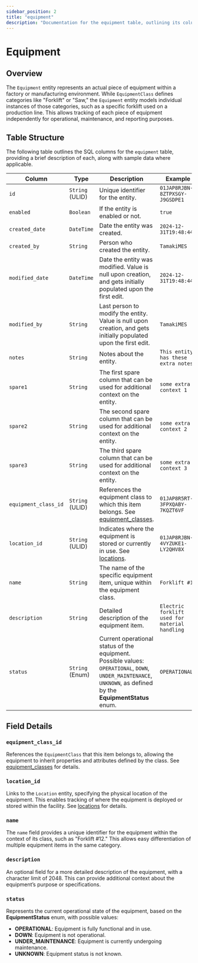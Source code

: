 ```yaml
---
sidebar_position: 2
title: "equipment"
description: "Documentation for the equipment table, outlining its columns and structure."
---
```


# Equipment

## Overview

The `Equipment` entity represents an actual piece of equipment within a factory or manufacturing environment. While
`EquipmentClass` defines categories like "Forklift" or "Saw," the `Equipment` entity models individual instances of
those categories, such as a specific forklift used on a production line. This allows tracking of each piece of equipment
independently for operational, maintenance, and reporting purposes.

## Table Structure

The following table outlines the SQL columns for the `equipment` table, providing a brief description of each, along
with sample data where applicable.

| Column               | Type            | Description                                                                                                                                                      | Example                                        |
|----------------------|-----------------|------------------------------------------------------------------------------------------------------------------------------------------------------------------|------------------------------------------------|
| `id`                 | `String` (ULID) | Unique identifier for the entity.                                                                                                                                | `01JAP8RJBN-8ZTPXSGY-J9GSDPE1`                 |
| `enabled`            | `Boolean`       | If the entity is enabled or not.                                                                                                                                 | `true`                                         |
| `created_date`       | `DateTime`      | Date the entity was created.                                                                                                                                     | `2024-12-31T19:48:44Z`                         |
| `created_by`         | `String`        | Person who created the entity.                                                                                                                                   | `TamakiMES`                                    |
| `modified_date`      | `DateTime`      | Date the entity was modified. Value is null upon creation, and gets initially populated upon the first edit.                                                     | `2024-12-31T19:48:44Z`                         |
| `modified_by`        | `String`        | Last person to modify the entity. Value is null upon creation, and gets initially populated upon the first edit.                                                 | `TamakiMES`                                    |
| `notes`              | `String`        | Notes about the entity.                                                                                                                                          | `This entity has these extra notes`            |
| `spare1`             | `String`        | The first spare column that can be used for additional context on the entity.                                                                                    | `some extra context 1`                         |
| `spare2`             | `String`        | The second spare column that can be used for additional context on the entity.                                                                                   | `some extra context 2`                         |
| `spare3`             | `String`        | The third spare column that can be used for additional context on the entity.                                                                                    | `some extra context 3`                         |
| `equipment_class_id` | `String` (ULID) | References the equipment class to which this item belongs. See [equipment_classes](../equipment-model/equipment-class).                                          | `01JAP8R5RT-3FPXQABY-7KQZT6VF`                 |
| `location_id`        | `String` (ULID) | Indicates where the equipment is stored or currently in use. See [locations](../location-model/location).                                                        | `01JAP8RJBN-4VYZUKE1-LY2QHV8X`                 |
| `name`               | `String`        | The name of the specific equipment item, unique within the equipment class.                                                                                      | `Forklift #12`                                 |
| `description`        | `String`        | Detailed description of the equipment item.                                                                                                                      | `Electric forklift used for material handling` |
| `status`             | `String` (Enum) | Current operational status of the equipment. Possible values: `OPERATIONAL`, `DOWN`, `UNDER_MAINTENANCE`, `UNKNOWN`, as defined by the **EquipmentStatus** enum. | `OPERATIONAL`                                  |

## Field Details

### `equipment_class_id`

References the `EquipmentClass` that this item belongs to, allowing the equipment to inherit properties and attributes
defined by the class.
See [equipment_classes](../equipment-model/equipment-class) for details.

### `location_id`

Links to the `Location` entity, specifying the physical location of the equipment. This enables tracking of where the
equipment is deployed or stored within the facility.
See [locations](../location-model/location) for details.

### `name`

The `name` field provides a unique identifier for the equipment within the context of its class, such as "Forklift #12."
This allows easy differentiation of multiple equipment items in the same category.

### `description`

An optional field for a more detailed description of the equipment, with a character limit of 2048. This can provide
additional context about the equipment’s purpose or specifications.

### `status`

Represents the current operational state of the equipment, based on the **EquipmentStatus** enum, with possible values:

- **OPERATIONAL**: Equipment is fully functional and in use.
- **DOWN**: Equipment is not operational.
- **UNDER_MAINTENANCE**: Equipment is currently undergoing maintenance.
- **UNKNOWN**: Equipment status is not known.
